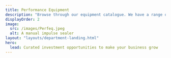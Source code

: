 ```yaml
---
title: Performance Equipment
description: "Browse through our equipment catalogue. We have a range of food processing and packaging equipment, including mixers, ovens and sealing machines. All equipment come with a 1 year warranty and we welcome you to our facility to try our machines before buying."
displayOrder: 2
image:
  src: /images/Perfeq.jpeg
  alt: A manual impulse sealer
layout: "layouts/department-landing.html"
hero:
  lead: Curated investment opportunities to make your business grow
---
```

